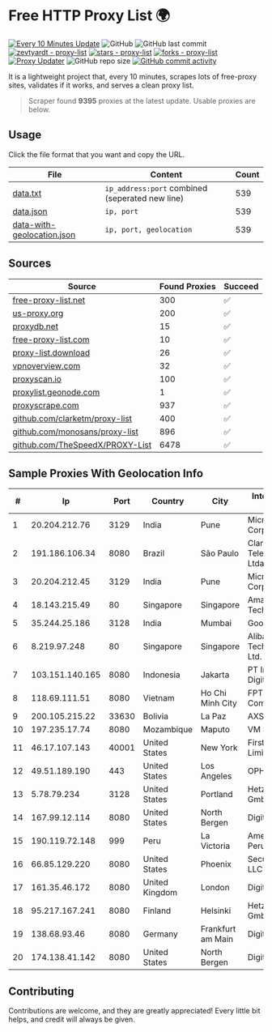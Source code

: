 
# Free HTTP Proxy List 🌍

[![Every 10 Minutes Update](https://github.com/mertguvencli/http-proxy-list/actions/workflows/main.yml/badge.svg?branch=main)](https://github.com/mertguvencli/http-proxy-list/actions/workflows/main.yml)
![GitHub](https://img.shields.io/github/license/mertguvencli/http-proxy-list)
![GitHub last commit](https://img.shields.io/github/last-commit/mertguvencli/http-proxy-list)
[![zevtyardt - proxy-list](https://img.shields.io/static/v1?label=zevtyardt&message=proxy-list&color=blue&logo=github)](https://github.com/zevtyardt/proxy-list "Go to GitHub repo")
[![stars - proxy-list](https://img.shields.io/github/stars/zevtyardt/proxy-list?style=social)](https://github.com/zevtyardt/proxy-list)
[![forks - proxy-list](https://img.shields.io/github/forks/zevtyardt/proxy-list?style=social)](https://github.com/zevtyardt/proxy-list)
[![Proxy Updater](https://github.com/zevtyardt/proxy-list/workflows/Proxy%20Updater/badge.svg)](https://github.com/zevtyardt/proxy-list/actions?query=workflow:"Proxy+Updater")
![GitHub repo size](https://img.shields.io/github/repo-size/zevtyardt/proxy-list)
[![GitHub commit activity](https://img.shields.io/github/commit-activity/m/zevtyardt/proxy-list?logo=commits)](https://github.com/zevtyardt/proxy-list/commits/main)

It is a lightweight project that, every 10 minutes, scrapes lots of free-proxy sites, validates if it works, and serves a clean proxy list.

> Scraper found **9395** proxies at the latest update. Usable proxies are below.

## Usage

Click the file format that you want and copy the URL.

|File|Content|Count|
|----|-------|-----|
|[data.txt](https://raw.githubusercontent.com/mertguvencli/http-proxy-list/main/proxy-list/data.txt)|`ip_address:port` combined (seperated new line)|539|
|[data.json](https://raw.githubusercontent.com/mertguvencli/http-proxy-list/main/proxy-list/data.json)|`ip, port`|539|
|[data-with-geolocation.json](https://raw.githubusercontent.com/mertguvencli/http-proxy-list/main/proxy-list/data-with-geolocation.json)|`ip, port, geolocation`|539|

## Sources

|Source|Found Proxies|Succeed|
|------|-------------|-------|
|[free-proxy-list.net](https://free-proxy-list.net)|300|✅|
|[us-proxy.org](https://www.us-proxy.org)|200|✅|
|[proxydb.net](http://proxydb.net)|15|✅|
|[free-proxy-list.com](https://free-proxy-list.com/?page=&port=&type%5B%5D=http&type%5B%5D=https&up_time=0&search=Search)|10|✅|
|[proxy-list.download](https://www.proxy-list.download/HTTP)|26|✅|
|[vpnoverview.com](https://vpnoverview.com/privacy/anonymous-browsing/free-proxy-servers)|32|✅|
|[proxyscan.io](https://www.proxyscan.io)|100|✅|
|[proxylist.geonode.com](https://proxylist.geonode.com/api/proxy-list?limit=300&page=1&sort_by=lastChecked&sort_type=desc&protocols=http,https)|1|✅|
|[proxyscrape.com](https://api.proxyscrape.com/v2/?request=displayproxies&protocol=http&timeout=10000&country=all&ssl=all&anonymity=all)|937|✅|
|[github.com/clarketm/proxy-list](https://raw.githubusercontent.com/clarketm/proxy-list/master/proxy-list-raw.txt)|400|✅|
|[github.com/monosans/proxy-list](https://raw.githubusercontent.com/monosans/proxy-list/main/proxies/http.txt)|896|✅|
|[github.com/TheSpeedX/PROXY-List](https://raw.githubusercontent.com/TheSpeedX/PROXY-List/master/http.txt)|6478|✅|


## Sample Proxies With Geolocation Info

|#|Ip|Port|Country|City|Internet Service Provider|
|-|--|----|-------|----|-------------------------|
|1|20.204.212.76|3129|India|Pune|Microsoft Corporation|
|2|191.186.106.34|8080|Brazil|São Paulo|Claro NXT Telecomunicacoes Ltda|
|3|20.204.212.45|3129|India|Pune|Microsoft Corporation|
|4|18.143.215.49|80|Singapore|Singapore|Amazon Technologies Inc.|
|5|35.244.25.186|3128|India|Mumbai|Google LLC|
|6|8.219.97.248|80|Singapore|Singapore|Alibaba (US) Technology Co., Ltd.|
|7|103.151.140.165|8080|Indonesia|Jakarta|PT Indotechno Digital Komputasi|
|8|118.69.111.51|8080|Vietnam|Ho Chi Minh City|FPT Telecom Company|
|9|200.105.215.22|33630|Bolivia|La Paz|AXS Bolivia S. A.|
|10|197.235.17.74|8080|Mozambique|Maputo|VM  S.A|
|11|46.17.107.143|40001|United States|New York|First Server Limited|
|12|49.51.189.190|443|United States|Los Angeles|OPHL|
|13|5.78.79.234|3128|United States|Portland|Hetzner Online GmbH|
|14|167.99.12.114|8080|United States|North Bergen|DigitalOcean, LLC|
|15|190.119.72.148|999|Peru|La Victoria|America Movil Peru S.A.C.|
|16|66.85.129.220|8080|United States|Phoenix|Secured Servers LLC|
|17|161.35.46.172|8080|United Kingdom|London|DigitalOcean, LLC|
|18|95.217.167.241|8080|Finland|Helsinki|Hetzner Online GmbH|
|19|138.68.93.46|8080|Germany|Frankfurt am Main|DigitalOcean, LLC|
|20|174.138.41.142|8080|United States|North Bergen|DigitalOcean, LLC|



## Contributing

Contributions are welcome, and they are greatly appreciated! Every
little bit helps, and credit will always be given.

